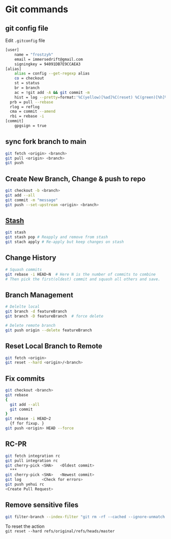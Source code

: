 # Git commands

## git config file

Edit `.gitconfig` file

```bash
[user]
	name = "frostzyh"
	email = immersedrift@gmail.com
	signingkey = 94091DB7E9CCAEA3
[alias]
	alias = config --get-regexp alias
	co = checkout
	st = status
	br = branch
	ac = !git add -A && git commit -m
	hist = log --pretty=format:'%C(yellow)[%ad]%C(reset) %C(green)[%h]%C(reset) | %C(red)%s %C(bold red)%C(reset) %C(blue)%d%C(reset)' --graph --date=short
  prb = pull --rebase
  rlog = reflog
  cma = commit --amend
  rbi = rebase -i
[commit]
	gpgsign = true
```

## sync fork branch to main

```bash
git fetch <origin> <branch>
git pull <origin> <branch>
git push
```

## Create New Branch, Change & push to repo

```bash
git checkout -b <branch>
git add --all
git commit -m "message"
git push --set-upstream <origin> <branch>
```
## [Stash](https://www.atlassian.com/git/tutorials/saving-changes/git-stash)
```bash
git stash
git stash pop # Reapply and remove from stash
git stach apply # Re-apply but keep changes on stash
```

## Change History
```bash
# Squash commits
git rebase -i HEAD~N  # Here N is the number of commits to combine
# Then pick the first(oldest) commit and squash all others and save.
```

## Branch Management

```bash
# Delelte local
git branch -d featureBranch
git branch -D featureBranch  # force delete

# Delete remote branch
git push origin --delete featureBranch
```

## Reset Local Branch to Remote

```bash
git fetch <origin>
git reset --hard <origin>/<branch>
```

## Fix commits

```bash
git checkout <branch>
git rebase
{
  git add --all
  git commit
}
git rebase -i HEAD~2
  {f for fixup. }
git push <origin> HEAD --force
```

## RC-PR

```bash
git fetch integration rc
git pull integration rc
git cherry-pick <SHA>   <Oldest commit>
  ***
git cherry-pick <SHA>   <Newest commit>
git log         <Check for errors>
git push yehui rc
<Create Pull Request>
```

## Remove sensitive files

```bash
git filter-branch --index-filter "git rm -rf --cached --ignore-unmatch path_to_file" HEAD
```

To reset the action  
`git reset --hard refs/original/refs/heads/master`
